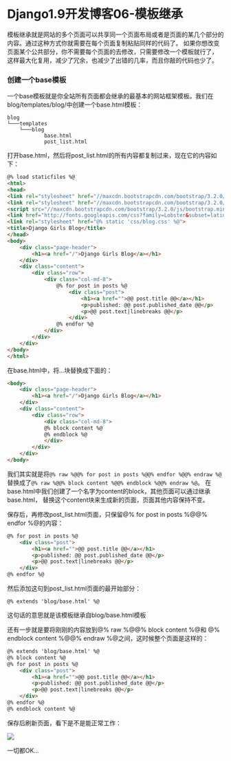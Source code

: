 # Django1.9开发博客06-模板继承

模板继承就是网站的多个页面可以共享同一个页面布局或者是页面的某几个部分的内容。通过这种方式你就需要在每个页面复制粘贴同样的代码了。
如果你想改变页面某个公共部分，你不需要每个页面的去修改，只需要修改一个模板就行了，
这样最大化复用，减少了冗余，也减少了出错的几率，而且你敲的代码也少了。

### 创建一个base模板
一个base模板就是你全站所有页面都会继承的最基本的网站框架模板。我们在blog/templates/blog/中创建一个base.html模板：

    blog
    └───templates
        └───blog
                base.html
                post_list.html

打开base.html，然后将post_list.html的所有内容都复制过来，现在它的内容如下：
```html
@% load staticfiles %@
<html>
<head>
<link rel="stylesheet" href="//maxcdn.bootstrapcdn.com/bootstrap/3.2.0/css/bootstrap.min.css">
<link rel="stylesheet" href="//maxcdn.bootstrapcdn.com/bootstrap/3.2.0/css/bootstrap-theme.min.css">
<script src="//maxcdn.bootstrapcdn.com/bootstrap/3.2.0/js/bootstrap.min.js"></script>
<link href="http://fonts.googleapis.com/css?family=Lobster&subset=latin,latin-ext" rel="stylesheet" type="text/css">
<link rel="stylesheet" href="@% static 'css/blog.css' %@">
<title>Django Girls Blog</title>
</head>
<body>
    <div class="page-header">
        <h1><a href="/">Django Girls Blog</a></h1>
    </div>
    <div class="content">
        <div class="row">
            <div class="col-md-8">
                @% for post in posts %@
                    <div class="post">
                        <h1><a href="">@@ post.title @@</a></h1>
                        <p>published: @@ post.published_date @@</p>
                        <p>@@ post.text|linebreaks @@</p>
                    </div>
                @% endfor %@
            </div>
        </div>
    </div>
</body>
</html>
```

在base.html中，将…块替换成下面的：
```html
<body>
    <div class="page-header">
        <h1><a href="/">Django Girls Blog</a></h1>
    </div>
    <div class="content">
        <div class="row">
            <div class="col-md-8">
            @% block content %@
            @% endblock %@
            </div>
        </div>
    </div>
</body>
```

我们其实就是将`@% raw %@@% for post in posts %@@% endfor %@@% endraw %@`
替换成了`@% raw %@@% block content %@@% endblock %@@% endraw %@`。
在base.html中我们创建了一个名字为content的block，其他页面可以通过继承base.html，
替换这个content块来生成新的页面，页面其他内容保持不变。

保存后，再修改post_list.html页面，只保留@% for post in posts %@@% endfor %@的内容：
```html
@% for post in posts %@
    <div class="post">
        <h1><a href="">@@ post.title @@</a></h1>
        <p>published: @@ post.published_date @@</p>
        <p>@@ post.text|linebreaks @@</p>
    </div>
@% endfor %@
```

然后添加这句到post_list.html页面的最开始部分：
```
@% extends 'blog/base.html' %@
```

这句话的意思就是该模板继承自blog/base.html模板

还有一步就是要将刚刚的内容放到@% raw %@@% block content %@和
@% endblock content %@@% endraw %@之间，这时候整个页面是这样的：

```html
@% extends 'blog/base.html' %@
@% block content %@
@% for post in posts %@
    <div class="post">
        <h1><a href="">@@ post.title @@</a></h1>
        <p>published: @@ post.published_date @@</p>
        <p>@@ post.text|linebreaks @@</p>
    </div>
@% endfor %@
@% endblock content %@
```
保存后刷新页面，看下是不是能正常工作：

![](https://xnstatic-1253397658.file.myqcloud.com/dj016.jpg)

一切都OK…
